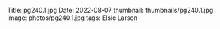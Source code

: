 Title: pg240.1.jpg
Date: 2022-08-07
thumbnail: thumbnails/pg240.1.jpg
image: photos/pg240.1.jpg
tags: Elsie Larson
